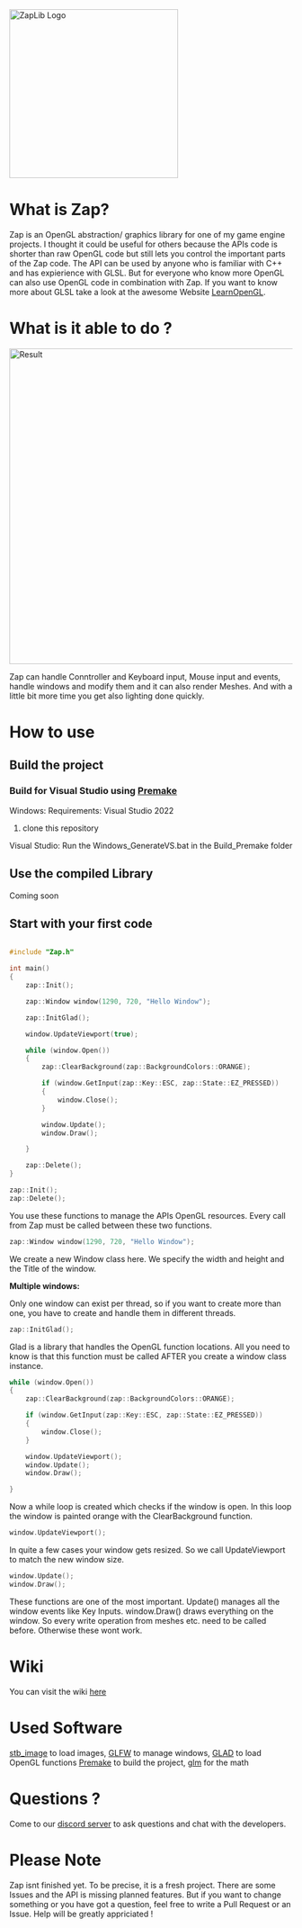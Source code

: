 
<img width="300" height="300" alt="ZapLib Logo" src="https://github.com/user-attachments/assets/d9f62e46-1d9d-4e68-a9b6-8cb8943cf495" />

# What is Zap?

Zap is an OpenGL abstraction/ graphics library for one of my game engine projects. I thought it could be useful for others because the APIs code is shorter than raw OpenGL code but still lets you control the important parts of the Zap code. The API can be used by anyone who is familiar with C++ and has expierience with GLSL. But for everyone who know more OpenGL can also use OpenGL code in combination with Zap. If you want to know more about GLSL take a look at the awesome Website [LearnOpenGL](https://learnopengl.com/Getting-started/Shaders).

# What is it able to do ?

<img width="961" height="561" alt="Result" src="https://github.com/user-attachments/assets/4da45106-46f1-4dd9-bc71-27dedd4ffa13" />


Zap can handle Conntroller and Keyboard input, Mouse input and events, handle windows and modify them and it can also render Meshes. And with a little bit more time you get also lighting done quickly.

# How to use 

## Build the project

### Build for Visual Studio using [Premake](https://github.com/premake/premake-core)

Windows:
    Requirements: Visual Studio 2022
	
 1. clone this repository

Visual Studio: Run the Windows_GenerateVS.bat in the Build_Premake folder


  
 	
	

## Use the compiled Library

Coming soon

## Start with your first code

```c++

#include "Zap.h"

int main()
{
	zap::Init();

	zap::Window window(1290, 720, "Hello Window");

	zap::InitGlad();

    window.UpdateViewport(true);

	while (window.Open())
	{
		zap::ClearBackground(zap::BackgroundColors::ORANGE);

		if (window.GetInput(zap::Key::ESC, zap::State::EZ_PRESSED))
		{
			window.Close();
		}

		window.Update();
		window.Draw();

	}

	zap::Delete();
}


```

```c++
zap::Init();
zap::Delete();
```
You use these functions to manage the APIs OpenGL resources. Every call from Zap must be called between these two functions.

```c++
zap::Window window(1290, 720, "Hello Window");
```
We create a new Window class here. We specify the width and height and the Title of the window.

**Multiple windows:**

Only one window can exist per thread, so if you want to create more than one, you have to create and handle them in different threads.

```c++
zap::InitGlad();
```
Glad is a library that handles the OpenGL function locations. All you need to know is that this function must be called AFTER you create a window class instance.

```c++
while (window.Open())
{
	zap::ClearBackground(zap::BackgroundColors::ORANGE);

	if (window.GetInput(zap::Key::ESC, zap::State::EZ_PRESSED))
	{
		window.Close();
	}

	window.UpdateViewport();
	window.Update();
	window.Draw();

}
```
Now a while loop is created which checks if the window is open. In this loop the window is painted orange with the ClearBackground function. 

```c++
window.UpdateViewport();
```
In quite a few cases your window gets resized. So we call UpdateViewport to match the new window size. 

```c++
window.Update();
window.Draw();
```

These functions are one of the most important. Update() manages all the window events like Key Inputs. window.Draw() draws everything on the window. So every write operation from meshes etc. need to be called before. Otherwise these wont work.

# Wiki

You can visit the wiki [here](https://github.com/ScriptCodex13/Zap-Library/wiki)
# Used Software

[stb_image](https://github.com/nothings/stb) to load images,
[GLFW](https://github.com/glfw/glfw) to manage windows,
[GLAD](https://github.com/Dav1dde/glad) to load OpenGL functions
[Premake](https://github.com/premake/premake-core) to build the project,
[glm](https://github.com/g-truc/glm) for the math

# Questions ?

Come to our [discord server](https://discord.gg/hr2vjemJSV) to ask questions and chat with the developers.

# Please Note 

Zap isnt finished yet. To be precise, it is a fresh project. There are some Issues and the API is missing planned features. But if you want to change something or you have got a question, feel free to write a Pull Request or an Issue. Help will be greatly appriciated ! 
